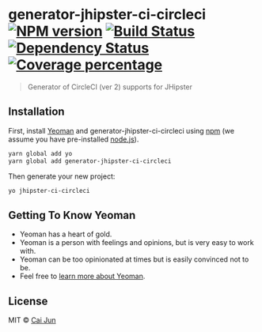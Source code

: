 # generator-jhipster-ci-circleci [![NPM version][npm-image]][npm-url] [![Build Status][travis-image]][travis-url] [![Dependency Status][daviddm-image]][daviddm-url] [![Coverage percentage][coveralls-image]][coveralls-url]
> Generator of CircleCI (ver 2) supports for JHipster

## Installation

First, install [Yeoman](http://yeoman.io) and generator-jhipster-ci-circleci using [npm](https://www.npmjs.com/) (we assume you have pre-installed [node.js](https://nodejs.org/)).

```bash
yarn global add yo
yarn global add generator-jhipster-ci-circleci
```

Then generate your new project:

```bash
yo jhipster-ci-circleci
```

## Getting To Know Yeoman

 * Yeoman has a heart of gold.
 * Yeoman is a person with feelings and opinions, but is very easy to work with.
 * Yeoman can be too opinionated at times but is easily convinced not to be.
 * Feel free to [learn more about Yeoman](http://yeoman.io/).

## License

MIT © [Cai Jun](https://github.com/jeantsai)


[npm-image]: https://badge.fury.io/js/generator-jhipster-ci-circleci.svg
[npm-url]: https://npmjs.org/package/generator-jhipster-ci-circleci
[travis-image]: https://travis-ci.org/jeantsai/generator-jhipster-ci-circleci.svg?branch=master
[travis-url]: https://travis-ci.org/jeantsai/generator-jhipster-ci-circleci
[daviddm-image]: https://david-dm.org/jeantsai/generator-jhipster-ci-circleci.svg?theme=shields.io
[daviddm-url]: https://david-dm.org/jeantsai/generator-jhipster-ci-circleci
[coveralls-image]: https://coveralls.io/repos/jeantsai/generator-jhipster-ci-circleci/badge.svg
[coveralls-url]: https://coveralls.io/r/jeantsai/generator-jhipster-ci-circleci
